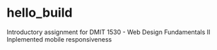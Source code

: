 # hello_build
Introductory assignment for DMIT 1530 - Web Design Fundamentals II
Inplemented mobile responsiveness
